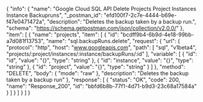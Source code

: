 {
  "info": {
    "name": "Google Cloud SQL API Delete Projects Project Instances Instance Backupruns",
    "_postman_id": "efd100f7-2c7e-4444-b69e-f47e0471472a",
    "description": "Deletes the backup taken by a backup run.",
    "schema": "https://schema.getpostman.com/json/collection/v2.0.0/"
  },
  "item": [
    {
      "name": "projects",
      "item": [
        {
          "id": "bcdff9b4-6b9d-4e18-99bb-a7d081f13753",
          "name": "sql.backupRuns.delete",
          "request": {
            "url": {
              "protocol": "http",
              "host": "www.googleapis.com",
              "path": [
                "sql",
                "v1beta4",
                "projects/:project/instances/:instance/backupRuns/:id"
              ],
              "variable": [
                {
                  "id": "id",
                  "value": "{}",
                  "type": "string"
                },
                {
                  "id": "instance",
                  "value": "{}",
                  "type": "string"
                },
                {
                  "id": "project",
                  "value": "{}",
                  "type": "string"
                }
              ]
            },
            "method": "DELETE",
            "body": {
              "mode": "raw"
            },
            "description": "Deletes the backup taken by a backup run"
          },
          "response": [
            {
              "status": "OK",
              "code": 200,
              "name": "Response_200",
              "id": "bbfd6b8b-77f1-4d71-b9d3-23c68a17584a"
            }
          ]
        }
      ]
    }
  ]
}